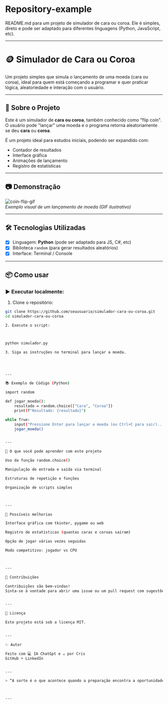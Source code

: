 # Repository-example

README.md para um projeto de simulador de cara ou coroa. Ele é simples, direto e pode ser adaptado para diferentes linguagens (Python, JavaScript, etc).

---

# 🪙 Simulador de Cara ou Coroa

Um projeto simples que simula o lançamento de uma moeda (cara ou coroa), ideal para quem está começando a programar e quer praticar lógica, aleatoriedade e interação com o usuário.

---

## 🚀 Sobre o Projeto

Este é um simulador de **cara ou coroa**, também conhecido como "flip coin". O usuário pode "lançar" uma moeda e o programa retorna aleatoriamente se deu **cara** ou **coroa**.

É um projeto ideal para estudos iniciais, podendo ser expandido com:

- Contador de resultados
- Interface gráfica
- Animações de lançamento
- Registro de estatísticas

---

## 📷 Demonstração

![coin-flip-gif](https://media.giphy.com/media/d2Z9QYzA2aidiWn6/giphy.gif)  
*Exemplo visual de um lançamento de moeda (GIF ilustrativo)*

---

## 🛠️ Tecnologias Utilizadas

- [x] Linguagem: **Python** (pode ser adaptado para JS, C#, etc)
- [x] Biblioteca `random` (para gerar resultados aleatórios)
- [x] Interface: Terminal / Console

---

## 📦 Como usar

### ▶️ Executar localmente:

1. Clone o repositório:

```bash
git clone https://github.com/seuusuario/simulador-cara-ou-coroa.git
cd simulador-cara-ou-coroa

2. Execute o script:



python simulador.py

3. Siga as instruções no terminal para lançar a moeda.




---

📚 Exemplo de Código (Python)

import random

def jogar_moeda():
    resultado = random.choice(["Cara", "Coroa"])
    print(f"Resultado: {resultado}")

while True:
    input("Pressione Enter para lançar a moeda (ou Ctrl+C para sair)...")
    jogar_moeda()


---

🧠 O que você pode aprender com este projeto

Uso da função random.choice()

Manipulação de entrada e saída via terminal

Estruturas de repetição e funções

Organização de scripts simples



---

📌 Possíveis melhorias

Interface gráfica com tkinter, pygame ou web

Registro de estatísticas (quantas caras e coroas saíram)

Opção de jogar várias vezes seguidas

Modo competitivo: jogador vs CPU



---

🤝 Contribuições

Contribuições são bem-vindas!
Sinta-se à vontade para abrir uma issue ou um pull request com sugestões ou melhorias.


---

📄 Licença

Este projeto está sob a licença MIT.


---

✨ Autor

Feito com 💻 IA ChatGpt e ☕ por Cris
GitHub • LinkedIn


---

> “A sorte é o que acontece quando a preparação encontra a oportunidade.” — Sêneca



---
